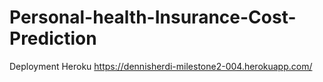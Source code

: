 # Personal-health-Insurance-Cost-Prediction
Deployment Heroku https://dennisherdi-milestone2-004.herokuapp.com/
